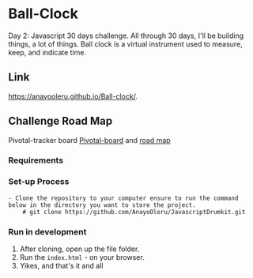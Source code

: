 # Ball-Clock
Day 2: Javascript 30 days challenge. All through 30 days, I'll be building things, a lot of things. Ball clock is a virtual instrument used to measure, keep, and indicate time.

## Link
https://anayooleru.github.io/Ball-clock/.

## Challenge Road Map

Pivotal-tracker board [Pivotal-board](https://www.pivotaltracker.com/n/projects/2373400) and [road map](article)

### Requirements


### Set-up Process

```
- Clone the repository to your computer ensure to run the command below in the directory you want to store the project.
    # git clone https://github.com/AnayoOleru/JavascriptDrumkit.git
```


### Run in development

1. After cloning, open up the file folder.
2. Run the `index.html` - on your browser.
3. Yikes, and that's it and all
